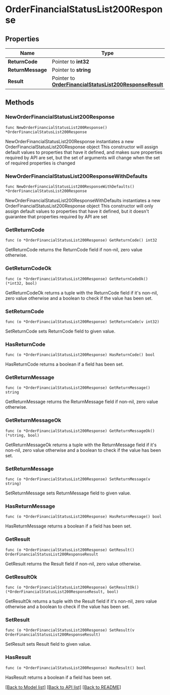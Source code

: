 # OrderFinancialStatusList200Response

## Properties

Name | Type | Description | Notes
------------ | ------------- | ------------- | -------------
**ReturnCode** | Pointer to **int32** |  | [optional] 
**ReturnMessage** | Pointer to **string** |  | [optional] 
**Result** | Pointer to [**OrderFinancialStatusList200ResponseResult**](OrderFinancialStatusList200ResponseResult.md) |  | [optional] 

## Methods

### NewOrderFinancialStatusList200Response

`func NewOrderFinancialStatusList200Response() *OrderFinancialStatusList200Response`

NewOrderFinancialStatusList200Response instantiates a new OrderFinancialStatusList200Response object
This constructor will assign default values to properties that have it defined,
and makes sure properties required by API are set, but the set of arguments
will change when the set of required properties is changed

### NewOrderFinancialStatusList200ResponseWithDefaults

`func NewOrderFinancialStatusList200ResponseWithDefaults() *OrderFinancialStatusList200Response`

NewOrderFinancialStatusList200ResponseWithDefaults instantiates a new OrderFinancialStatusList200Response object
This constructor will only assign default values to properties that have it defined,
but it doesn't guarantee that properties required by API are set

### GetReturnCode

`func (o *OrderFinancialStatusList200Response) GetReturnCode() int32`

GetReturnCode returns the ReturnCode field if non-nil, zero value otherwise.

### GetReturnCodeOk

`func (o *OrderFinancialStatusList200Response) GetReturnCodeOk() (*int32, bool)`

GetReturnCodeOk returns a tuple with the ReturnCode field if it's non-nil, zero value otherwise
and a boolean to check if the value has been set.

### SetReturnCode

`func (o *OrderFinancialStatusList200Response) SetReturnCode(v int32)`

SetReturnCode sets ReturnCode field to given value.

### HasReturnCode

`func (o *OrderFinancialStatusList200Response) HasReturnCode() bool`

HasReturnCode returns a boolean if a field has been set.

### GetReturnMessage

`func (o *OrderFinancialStatusList200Response) GetReturnMessage() string`

GetReturnMessage returns the ReturnMessage field if non-nil, zero value otherwise.

### GetReturnMessageOk

`func (o *OrderFinancialStatusList200Response) GetReturnMessageOk() (*string, bool)`

GetReturnMessageOk returns a tuple with the ReturnMessage field if it's non-nil, zero value otherwise
and a boolean to check if the value has been set.

### SetReturnMessage

`func (o *OrderFinancialStatusList200Response) SetReturnMessage(v string)`

SetReturnMessage sets ReturnMessage field to given value.

### HasReturnMessage

`func (o *OrderFinancialStatusList200Response) HasReturnMessage() bool`

HasReturnMessage returns a boolean if a field has been set.

### GetResult

`func (o *OrderFinancialStatusList200Response) GetResult() OrderFinancialStatusList200ResponseResult`

GetResult returns the Result field if non-nil, zero value otherwise.

### GetResultOk

`func (o *OrderFinancialStatusList200Response) GetResultOk() (*OrderFinancialStatusList200ResponseResult, bool)`

GetResultOk returns a tuple with the Result field if it's non-nil, zero value otherwise
and a boolean to check if the value has been set.

### SetResult

`func (o *OrderFinancialStatusList200Response) SetResult(v OrderFinancialStatusList200ResponseResult)`

SetResult sets Result field to given value.

### HasResult

`func (o *OrderFinancialStatusList200Response) HasResult() bool`

HasResult returns a boolean if a field has been set.


[[Back to Model list]](../README.md#documentation-for-models) [[Back to API list]](../README.md#documentation-for-api-endpoints) [[Back to README]](../README.md)


